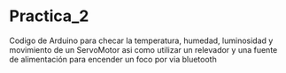 # Practica_2
Codigo de Arduino para checar la temperatura, humedad, luminosidad y movimiento de un ServoMotor  asi como utilizar un relevador y una fuente de alimentación para encender un foco por via bluetooth
